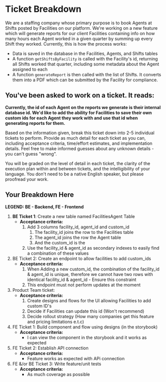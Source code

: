 # Ticket Breakdown
We are a staffing company whose primary purpose is to book Agents at Shifts posted by Facilities on our platform. We're working on a new feature which will generate reports for our client Facilities containing info on how many hours each Agent worked in a given quarter by summing up every Shift they worked. Currently, this is how the process works:

- Data is saved in the database in the Facilities, Agents, and Shifts tables
- A function `getShiftsByFacility` is called with the Facility's id, returning all Shifts worked that quarter, including some metadata about the Agent assigned to each
- A function `generateReport` is then called with the list of Shifts. It converts them into a PDF which can be submitted by the Facility for compliance.

## You've been asked to work on a ticket. It reads:

**Currently, the id of each Agent on the reports we generate is their internal database id. We'd like to add the ability for Facilities to save their own custom ids for each Agent they work with and use that id when generating reports for them.**


Based on the information given, break this ticket down into 2-5 individual tickets to perform. Provide as much detail for each ticket as you can, including acceptance criteria, time/effort estimates, and implementation details. Feel free to make informed guesses about any unknown details - you can't guess "wrong".


You will be graded on the level of detail in each ticket, the clarity of the execution plan within and between tickets, and the intelligibility of your language. You don't need to be a native English speaker, but please proofread your work.

## Your Breakdown Here
**LEGEND: BE - Backend, FE - Frontend**

1. **BE Ticket 1**: Create a new table named FacilitiesAgent Table
   - **Acceptance criteria:**
      1. Add 3 columns facility_id, agent_id and custom_id
         1. The facility_id joins the row to the Facilities table
         2. The agent_id joins the row the Agent table
         3. And the custom_id is the
      2. Use the facility_id & agent_id as secondary indexes to easily find a combination of these values
2. BE Ticket 2: Create an endpoint to allow facilities to add custom_ids
    - **Acceptance criteria:**
      1. When Adding a new custom_id, the combination of the facility_id & agent_id is unique, therefore we cannot have two rows with identical facility_id & agent_id - Ensure this constraint
      2. This endpoint must not perform updates at the moment
3. Product Team ticket: 
   - **Acceptance criteria:**
      1. Create designs and flows for the UI allowing Facilities to add custom ID's
      2. Decide if Facilities can update this id (Won't recommend)
      3. Decide rollout strategy (How many companies get this feature and pricing limitations e.t.c)
4. FE Ticket 1: Build component and flow using designs (in the storybook)
    - **Acceptance criteria:**
      - I can view the component in the storybook and it works as expected
5. FE Ticket 2: Establish API connection
    - **Acceptance criteria:**
      - Feature works as expected with APi connection
6. FE &/or BE Ticket 3: Write feature/unit tests
    - **Acceptance criteria:**
      - As much coverage as possible
